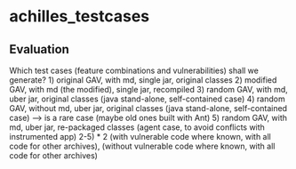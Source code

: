 # achilles_testcases


## Evaluation
Which test cases (feature combinations and vulnerabilities) shall we generate?
    1) original GAV, with md, single jar, original classes
    2) modified GAV, with md (the modified), single jar, recompiled
    3) random GAV, with md, uber jar, original classes (java stand-alone, self-contained case)
    4) random GAV, without md, uber jar, original classes (java stand-alone, self-contained case) --> is a rare case (maybe old ones built with Ant)
    5) random GAV, with md, uber jar, re-packaged classes (agent case, to avoid conflicts with instrumented app)
    2-5) * 2 (with vulnerable code where known, with all code for other archives), (without vulnerable code where known, with all code for other archives)